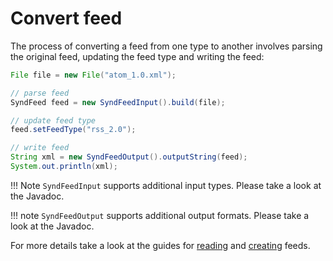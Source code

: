 # Convert feed

The process of converting a feed from one type to another involves parsing the
original feed, updating the feed type and writing the feed:

```java
File file = new File("atom_1.0.xml");

// parse feed
SyndFeed feed = new SyndFeedInput().build(file);

// update feed type
feed.setFeedType("rss_2.0");

// write feed
String xml = new SyndFeedOutput().outputString(feed);
System.out.println(xml);
```

!!! Note 
    `SyndFeedInput` supports additional input types. Please take a look at the 
    Javadoc.

!!! note 
    `SyndFeedOutput` supports additional output formats. Please take a look at 
    the Javadoc.

For more details take a look at the guides for [reading](read-feed.md) and
[creating](create-feed.md) feeds.
